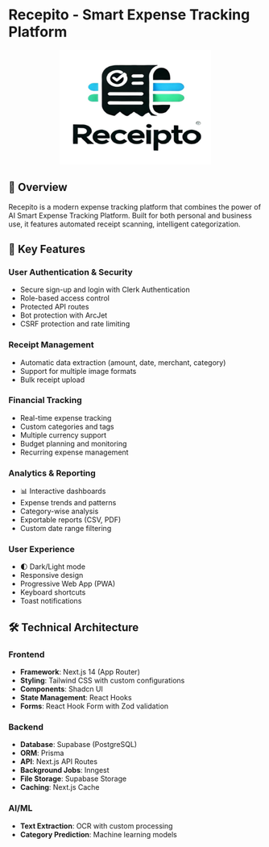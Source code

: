 # Recepito - Smart Expense Tracking Platform

<div align="center">
  <img src="/public/logo.png" alt="Recepito Logo" width="300"/>
</div>

## 📖 Overview

Recepito is a modern expense tracking platform that combines the power of AI Smart Expense Tracking Platform. Built for both personal and business use, it features automated receipt scanning, intelligent categorization.

## 🌟 Key Features

### User Authentication & Security
- Secure sign-up and login with Clerk Authentication
- Role-based access control
- Protected API routes
- Bot protection with ArcJet
- CSRF protection and rate limiting

### Receipt Management
- Automatic data extraction (amount, date, merchant, category)
- Support for multiple image formats
- Bulk receipt upload

### Financial Tracking
- Real-time expense tracking
- Custom categories and tags
- Multiple currency support
- Budget planning and monitoring
- Recurring expense management

### Analytics & Reporting
- 📊 Interactive dashboards
- Expense trends and patterns
- Category-wise analysis
- Exportable reports (CSV, PDF)
- Custom date range filtering

### User Experience
- 🌓 Dark/Light mode
- Responsive design
- Progressive Web App (PWA)
- Keyboard shortcuts
- Toast notifications

## 🛠️ Technical Architecture

### Frontend
- **Framework**: Next.js 14 (App Router)
- **Styling**: Tailwind CSS with custom configurations
- **Components**: Shadcn UI
- **State Management**: React Hooks
- **Forms**: React Hook Form with Zod validation

### Backend
- **Database**: Supabase (PostgreSQL)
- **ORM**: Prisma
- **API**: Next.js API Routes
- **Background Jobs**: Inngest
- **File Storage**: Supabase Storage
- **Caching**: Next.js Cache

### AI/ML
- **Text Extraction**: OCR with custom processing
- **Category Prediction**: Machine learning models


